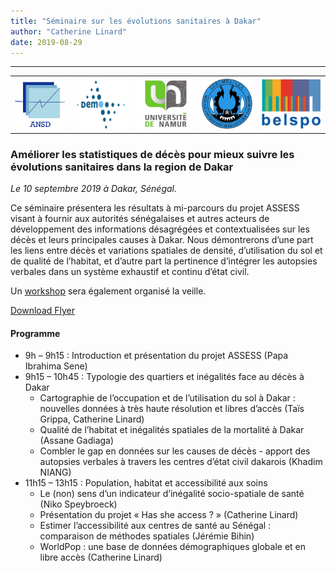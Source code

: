 ```yaml
---
title: "Séminaire sur les évolutions sanitaires à Dakar"
author: "Catherine Linard"
date: 2019-08-29
---
```


---

<table style="width: 100%">
    <tr>
        <th style="text-align: left">
            <a href="http://www.ansd.sn/">
                <img alt="ANSD" style="max-height: 100px;" src="/logos/ansd.png"/>
            </a>
        </th>
        <th style="text-align: center">
            <a href="">
                <img alt="" style="max-height: 100px;" src="/logos/demo.png"/>
            </a>
        </th>
        <th style="text-align: center">
            <a href="https://www.unamur.be">
                <img alt="Université de Namur" style="max-height: 100px;" src="/logos/namur.png"/>
            </a>
        </th>
        <th style="text-align: center">
            <a href="https://www.ucad.sn/">
                <img alt="UCAD" style="max-height: 100px;" src="/logos/dakar.png"/>
            </a>
        </th>
        <th style="text-align: right">
            <a href="https://www.belspo.be">
                <img alt="BELSPO" style="max-height: 100px;" src="/logos/belspo.jpg"/>
            </a>
        </th>
    </tr>
</table>

### Améliorer les statistiques de décès pour mieux suivre les évolutions sanitaires dans la region de Dakar

*Le 10 septembre 2019 à Dakar, Sénégal.*

Ce séminaire présentera les résultats à mi-parcours du projet ASSESS visant à
fournir aux autorités sénégalaises et autres acteurs de développement des
informations désagrégées et contextualisées sur les décès et leurs principales causes
à Dakar. Nous démontrerons d’une part les liens entre décès et variations spatiales
de densité, d’utilisation du sol et de qualité de l’habitat, et d’autre part la pertinence
d’intégrer les autopsies verbales dans un système exhaustif et continu d’état civil.

Un [workshop](/news/assess-maupp-workshop) sera également organisé la veille.

[Download Flyer](/flyers/assess-maupp-seminar.pdf)

#### Programme

* 9h – 9h15 : Introduction et présentation du projet ASSESS (Papa Ibrahima Sene)
* 9h15 – 10h45 : Typologie des quartiers et inégalités face au décès à Dakar
    * Cartographie de l’occupation et de l’utilisation du sol à Dakar : nouvelles
données à très haute résolution et libres d’accès (Taïs Grippa, Catherine Linard)
    * Qualité de l’habitat et inégalités spatiales de la mortalité à Dakar (Assane
Gadiaga)
    * Combler le gap en données sur les causes de décès - apport des autopsies
verbales à travers les centres d’état civil dakarois (Khadim NIANG)
* 11h15 – 13h15 : Population, habitat et accessibilité aux soins
    * Le (non) sens d’un indicateur d’inégalité socio-spatiale de santé (Niko
Speybroeck)
    * Présentation du projet « Has she access ? » (Catherine Linard)
    * Estimer l’accessibilité aux centres de santé au Sénégal : comparaison de
méthodes spatiales (Jérémie Bihin)
    * WorldPop : une base de données démographiques globale et en libre accès
(Catherine Linard)
